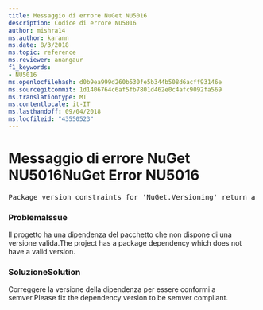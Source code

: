 ```yaml
---
title: Messaggio di errore NuGet NU5016
description: Codice di errore NU5016
author: mishra14
ms.author: karann
ms.date: 8/3/2018
ms.topic: reference
ms.reviewer: anangaur
f1_keywords:
- NU5016
ms.openlocfilehash: d0b9ea999d260b530fe5b344b508d6acff93146e
ms.sourcegitcommit: 1d1406764c6af5fb7801d462e0c4afc9092fa569
ms.translationtype: MT
ms.contentlocale: it-IT
ms.lasthandoff: 09/04/2018
ms.locfileid: "43550523"
---
```

# <a name="nuget-error-nu5016"></a><span data-ttu-id="5f062-103">Messaggio di errore NuGet NU5016</span><span class="sxs-lookup"><span data-stu-id="5f062-103">NuGet Error NU5016</span></span>
<pre>Package version constraints for 'NuGet.Versioning' return a version range that is empty.</pre>

### <a name="issue"></a><span data-ttu-id="5f062-104">Problema</span><span class="sxs-lookup"><span data-stu-id="5f062-104">Issue</span></span>

<span data-ttu-id="5f062-105">Il progetto ha una dipendenza del pacchetto che non dispone di una versione valida.</span><span class="sxs-lookup"><span data-stu-id="5f062-105">The project has a package dependency which does not have a valid version.</span></span>


### <a name="solution"></a><span data-ttu-id="5f062-106">Soluzione</span><span class="sxs-lookup"><span data-stu-id="5f062-106">Solution</span></span>

<span data-ttu-id="5f062-107">Correggere la versione della dipendenza per essere conformi a semver.</span><span class="sxs-lookup"><span data-stu-id="5f062-107">Please fix the dependency version to be semver compliant.</span></span>

